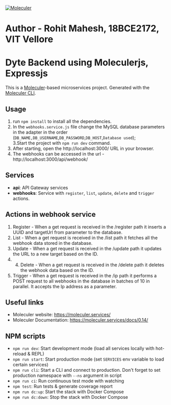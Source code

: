 [![Moleculer](https://badgen.net/badge/Powered%20by/Moleculer/0e83cd)](https://moleculer.services)

# Author - Rohit Mahesh, 18BCE2172, VIT Vellore

# Dyte Backend using Moleculerjs, Expressjs
This is a [Moleculer](https://moleculer.services/)-based microservices project. Generated with the [Moleculer CLI](https://moleculer.services/docs/0.14/moleculer-cli.html).

## Usage

1. run `npm install` to install all the dependencies.
2. In the `webhooks.service.js` file change the MySQL database parameters in the adapter in the order (`DB_NAME,DB_USERNAME`,`DB_PASSWORD`,`DB_HOST`,`Database used`);   
3.Start the project with `npm run dev` command. 
4. After starting, open the http://localhost:3000/ URL in your browser. 
5. The webhooks can be accessed in the url - http://localhost:3000/api/webhook/


## Services
- **api**: API Gateway services
- **webhooks**: Service with `register`, `list`, `update`, `delete` and `trigger` actions.

## Actions in webhook service
1. Register - When a get request is received in the /register path it inserts a UUID and targetUrl from parameter to the database.
2. List - When a get request is received in the /list path it fetches all the webhook data stored in the database.
3. Update - When a get request is received in the /update path it updates the URL to a new target based on the ID.
4. 4. Delete - When a get request is received in the /delete path it deletes the webhook data based on the ID.
5. Trigger -  When a get request is received in the /ip path it performs a POST request to all webhooks in the database in batches of 10 in parallel. It accepts the Ip address as a parameter.


## Useful links

* Moleculer website: https://moleculer.services/
* Moleculer Documentation: https://moleculer.services/docs/0.14/

## NPM scripts

- `npm run dev`: Start development mode (load all services locally with hot-reload & REPL)
- `npm run start`: Start production mode (set `SERVICES` env variable to load certain services)
- `npm run cli`: Start a CLI and connect to production. Don't forget to set production namespace with `--ns` argument in script
- `npm run ci`: Run continuous test mode with watching
- `npm test`: Run tests & generate coverage report
- `npm run dc:up`: Start the stack with Docker Compose
- `npm run dc:down`: Stop the stack with Docker Compose
